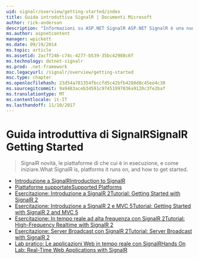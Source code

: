 ```yaml
---
uid: signalr/overview/getting-started/index
title: Guida introduttiva SignalR | Documenti Microsoft
author: rick-anderson
description: "Informazioni su ASP.NET SignalR ASP.NET SignalR è una nuova libreria per sviluppatori ASP.NET che semplifica la funzionalità di sviluppo web in tempo reale. SignalR consente bi..."
ms.author: aspnetcontent
manager: wpickett
ms.date: 09/19/2014
ms.topic: article
ms.assetid: 2acff246-c74c-4277-b539-35bc42988c6f
ms.technology: dotnet-signalr
ms.prod: .net-framework
msc.legacyurl: /signalr/overview/getting-started
msc.type: chapter
ms.openlocfilehash: 23d54a781354fbccfd5c42bfb4280d8c45ee4c30
ms.sourcegitcommit: 9a9483aceb34591c97451997036a9120c3fe2baf
ms.translationtype: MT
ms.contentlocale: it-IT
ms.lasthandoff: 11/10/2017
---
```

<a name="signalr-getting-started"></a><span data-ttu-id="14648-104">Guida introduttiva di SignalR</span><span class="sxs-lookup"><span data-stu-id="14648-104">SignalR Getting Started</span></span>
====================
> <span data-ttu-id="14648-105">SignalR novità, le piattaforme di che cui è in esecuzione, e come iniziare.</span><span class="sxs-lookup"><span data-stu-id="14648-105">What SignalR is, platforms it runs on, and how to get started.</span></span>


- [<span data-ttu-id="14648-106">Introduzione a SignalR</span><span class="sxs-lookup"><span data-stu-id="14648-106">Introduction to SignalR</span></span>](introduction-to-signalr.md)
- [<span data-ttu-id="14648-107">Piattaforme supportate</span><span class="sxs-lookup"><span data-stu-id="14648-107">Supported Platforms</span></span>](supported-platforms.md)
- [<span data-ttu-id="14648-108">Esercitazione: Introduzione a SignalR 2</span><span class="sxs-lookup"><span data-stu-id="14648-108">Tutorial: Getting Started with SignalR 2</span></span>](tutorial-getting-started-with-signalr.md)
- [<span data-ttu-id="14648-109">Esercitazione: Introduzione a SignalR 2 e MVC 5</span><span class="sxs-lookup"><span data-stu-id="14648-109">Tutorial: Getting Started with SignalR 2 and MVC 5</span></span>](tutorial-getting-started-with-signalr-and-mvc.md)
- [<span data-ttu-id="14648-110">Esercitazione: In tempo reale ad alta frequenza con SignalR 2</span><span class="sxs-lookup"><span data-stu-id="14648-110">Tutorial: High-Frequency Realtime with SignalR 2</span></span>](tutorial-high-frequency-realtime-with-signalr.md)
- [<span data-ttu-id="14648-111">Esercitazione: Server Broadcast con SignalR 2</span><span class="sxs-lookup"><span data-stu-id="14648-111">Tutorial: Server Broadcast with SignalR 2</span></span>](tutorial-server-broadcast-with-signalr.md)
- [<span data-ttu-id="14648-112">Lab pratico: Le applicazioni Web in tempo reale con SignalR</span><span class="sxs-lookup"><span data-stu-id="14648-112">Hands On Lab: Real-Time Web Applications with SignalR</span></span>](real-time-web-applications-with-signalr.md)
